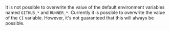 
It is not possible to overwrite the value of the default environment variables named `GITHUB_*` and `RUNNER_*`. Currently it is possible to overwrite the value of the `CI` variable. However, it's not guaranteed that this will always be possible. 
